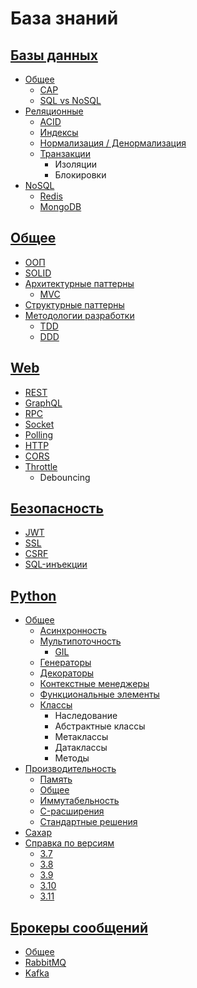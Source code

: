 # База знаний


## [Базы данных](database)
* [Общее](database/common)
  * [CAP](database/common/cap.md)
  * [SQL vs NoSQL](database/common/sql-vs-no-sql.md)
* [Реляционные](database/relational/)
  * [ACID](database/relational/acid.md)
  * [Индексы](database/relational/indexes.md)
  * [Нормализация / Денормализация](database/relational/normal.md)
  * [Транзакции](database/relational/transactions.md)
    * Изоляции
    * Блокировки
* [NoSQL](database/no-sql/)
  * [Redis](database/no-sql/redis.md)
  * [MongoDB](database/no-sql/mongo-db.md)


## [Общее](common)
* [ООП](common/oop.md)
* [SOLID](common/solid.md)
* [Архитектурные паттерны](common/architecture-patterns)
  * [MVC](common/architecture-patterns/mvc.md)
* [Структурные паттерны](common/structure-patterns)
* [Методологии разработки](common/methodology)
  * [TDD](common/methodology/tdd.md)
  * [DDD](common/methodology/ddd.md)

## [Web](web)
* [REST](web/rest.md)
* [GraphQL](web/graphql.md)
* [RPC](web/rpc.md)
* [Socket](web/socket.md)
* [Polling](web/polling.md)
* [HTTP](web/http.md)
* [CORS](web/cors.md)
* [Throttle](web/throttle.md)
  * Debouncing

## [Безопасность](security)
* [JWT](security/jwt.md)
* [SSL](security/ssl.md)
* [CSRF](security/csrf.md)
* [SQL-инъекции](security/sql-injections.md)

## [Python](python)
* [Общее](python/common)
  * [Асинхронность](python/common/async.md)
  * [Мультипоточность](python/common/theading)
    * [GIL](python/common/theading/gil.md)
  * [Генераторы](python/common/generators.md)
  * [Декораторы](python/common/decorators.md)
  * [Контекстные менеджеры](python/common/context-manager.md)
  * [Функциональные элементы](python/common/functional.md)
  * [Классы](python/common/classes.md)
    * Наследование
    * Абстрактные классы
    * Метаклассы
    * Датаклассы
    * Методы
* [Производительность](python/perfomance)
  * [Память](python/perfomance/memory.md)
  * [Общее](python/perfomance/init.md)
  * [Иммутабельность](python/perfomance/immutables.md)
  * [C-расширения](python/perfomance/c.md)
  * [Стандартные решения](python/perfomance/standart.md)
* [Сахар](python/sugar.md)
* [Справка по версиям](python/versions)
  * [3.7](python/versions/3.7.md)
  * [3.8](python/versions/3.8.md)
  * [3.9](python/versions/3.9.md)
  * [3.10](python/versions/3.10.md)
  * [3.11](python/versions/3.11.md)

## [Брокеры сообщений](brokers)
* [Общее](brokers/common.md)
* [RabbitMQ](brokers/rabbitmq.md)
* [Kafka](brokers/kafka.md)